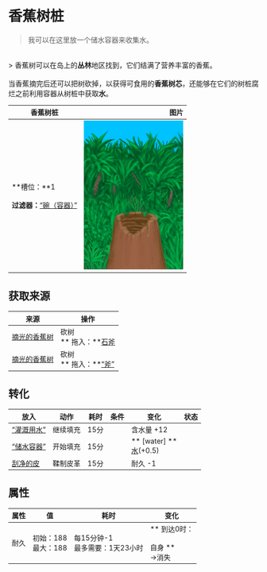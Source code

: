 # 香蕉树桩  
> 我可以在这里放一个储水容器来收集水。  
<br>  
> 香蕉树可以在岛上的<b>丛林</b>地区找到，它们结满了营养丰富的香蕉。<br><br>当香蕉摘完后还可以把树砍掉，以获得可食用的<b>香蕉树芯</b>，还能够在它们的树桩腐烂之前利用容器从树桩中获取<b>水</b>。  
  
  香蕉树桩  |   图片   
 ----  |  ----:   
 **槽位：**1<br><br>**过滤器：**[“碗（容器）”](tag_ContainerBowl.md)  |  <img decoding="async" src="Sprite/BananaStump.png" href="a.md" style="max-width:300px;max-height:300px;">   
  
## 获取来源  
来源  |  操作  
----  |  ----  
[摘光的香蕉树](BananaTreeCleared.md)  |  砍树<br>** 拖入：**[石斧](StoneAxe.md)  
[摘光的香蕉树](BananaTreeCleared.md)  |  砍树<br>** 拖入：**[“斧”](tag_Axe.md)  
## 转化  
放入  |  动作  |  耗时  |  条件  |  变化  |  状态  
----  |  ----  |  ----  |  ----  |  ----  |  ----  
[“灌溉用水”](tag_WaterFresh.md)  |  继续填充  |  15分  |    |  含水量  +12  |    
[“储水容器”](tag_WaterContainer.md)  |  开始填充  |  15分  |    |  ** [water]  **<br>[水](LQ_Water.md)(+0.5)<br>  |    
[刮净的皮](SkinFleshed.md)  |  鞣制皮革  |  15分  |    |  耐久  -1  |    
## 属性   
属性  |  值  |  耗时  |  变化  
----  |  ----  |  ----  |  ----  
耐久  |  初始：188<br>最大：188  |  每15分钟-1<br>最多需要：1天23小时  |  ** 到达0时： **<br><br>** 自身 **<br>→消失  


<script>document.title="香蕉树桩 - 卡牌生存百科 Card Survival Wiki";</script>